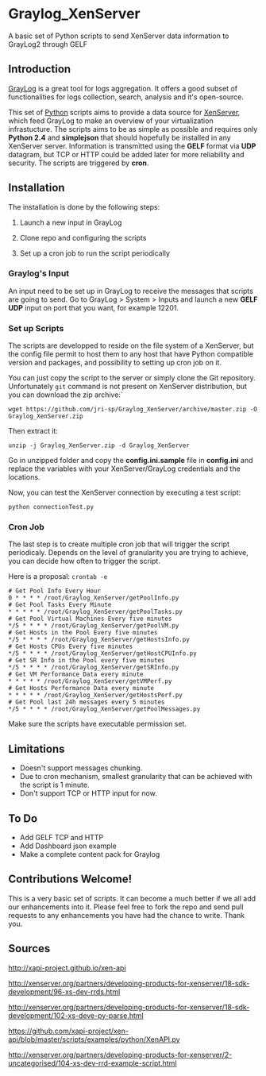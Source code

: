 # Graylog_XenServer

A basic set of Python scripts to send XenServer data information to GrayLog2 through GELF

## Introduction

[GrayLog](https://www.graylog.org/) is a great tool for logs aggregation. It offers a good subset of functionalities for logs collection, search, analysis and it's open-source.

This set of [Python](https://www.python.org/) scripts aims to provide a data source for [XenServer](http://xenserver.org/), which feed GrayLog to make an overview of your virtualization infrastucture.
The scripts aims to be as simple as possible and requires only **Python 2.4** and **simplejson** that should hopefully be installed in any XenServer server. 
Information is transmitted using the **GELF** format via **UDP** datagram, but TCP or HTTP could be added later for more reliability and security. 
The scripts are triggered by **cron**.

## Installation

The installation is done by the following steps:

   1. Launch a new input in GrayLog
   
   2. Clone repo and configuring the scripts
   
   3. Set up a cron job to run the script periodically

### Graylog's Input

An input need to be set up in GrayLog to receive the messages that scripts are going to send. 
Go to GrayLog > System > Inputs and launch a new **GELF UDP** input on port that you want, for example 12201.

### Set up Scripts

The scripts are developped to reside on the file system of a XenServer, but the config file permit to host them to any host that have Python compatible version and packages, and possibility to setting up cron job on it.
 
You can just copy the script to the server or simply clone the Git repository.
Unfortunately `git` command is not present on XenServer distribution, but you can download the zip archive:`

`wget https://github.com/jri-sp/Graylog_XenServer/archive/master.zip -O Graylog_XenServer.zip`

Then extract it:

`unzip -j Graylog_XenServer.zip -d Graylog_XenServer` 

Go in unzipped folder and copy the **config.ini.sample** file in **config.ini** and replace the variables with your XenServer/GrayLog credentials and the locations.

Now, you can test the XenServer connection by executing a test script:

`python connectionTest.py`

### Cron Job

The last step is to create multiple cron job that will trigger the script periodicaly. 
Depends on the level of granularity you are trying to achieve, you can decide how often to trigger the script. 

Here is a proposal:
`crontab -e`

```
# Get Pool Info Every Hour
0 * * * * /root/Graylog_XenServer/getPoolInfo.py
# Get Pool Tasks Every Minute
* * * * * /root/Graylog_XenServer/getPoolTasks.py
# Get Pool Virtual Machines Every five minutes
*/5 * * * * /root/Graylog_XenServer/getPoolVM.py
# Get Hosts in the Pool Every five minutes
*/5 * * * * /root/Graylog_XenServer/getHostsInfo.py
# Get Hosts CPUs Every five minutes
*/5 * * * * /root/Graylog_XenServer/getHostCPUInfo.py
# Get SR Info in the Pool every five minutes
*/5 * * * * /root/Graylog_XenServer/getSRInfo.py
# Get VM Performance Data every minute
* * * * * /root/Graylog_XenServer/getVMPerf.py
# Get Hosts Performance Data every minute
* * * * * /root/Graylog_XenServer/getHostsPerf.py
# Get Pool last 24h messages every 5 minutes
*/5 * * * * /root/Graylog_XenServer/getPoolMessages.py
```

Make sure the scripts have executable permission set.

## Limitations

* Doesn't support messages chunking. 
* Due to cron mechanism, smallest granularity that can be achieved with the script is 1 minute. 
* Don't support TCP or HTTP input for now.

## To Do

* Add GELF TCP and HTTP
* Add Dashboard json example
* Make a complete content pack for Graylog

## Contributions Welcome!

This is a very basic set of scripts. 
It can become a much better if we all add our enhancements into it. 
Please feel free to fork the repo and send pull requests to any enhancements you have had the chance to write. 
Thank you.

## Sources
http://xapi-project.github.io/xen-api

http://xenserver.org/partners/developing-products-for-xenserver/18-sdk-development/96-xs-dev-rrds.html

http://xenserver.org/partners/developing-products-for-xenserver/18-sdk-development/102-xs-deve-py-parse.html

https://github.com/xapi-project/xen-api/blob/master/scripts/examples/python/XenAPI.py

http://xenserver.org/partners/developing-products-for-xenserver/2-uncategorised/104-xs-dev-rrd-example-script.html